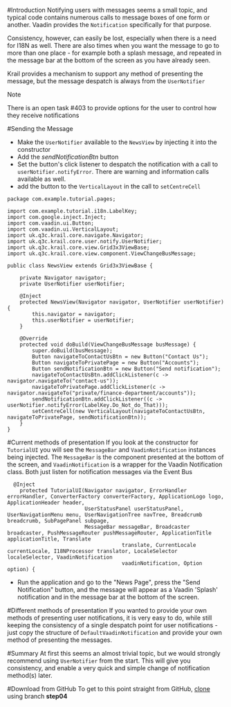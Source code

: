 #Introduction
Notifying users with messages seems a small topic, and typical code contains numerous calls to message boxes of one form or another.  Vaadin provides the ```Notification``` specifically for that purpose.

Consistency, however, can easily be lost, especially when there is a need for I18N as well.  There are also times when you want the message to go to more than one place - for example both a splash message, and repeated in the message bar at the bottom of the screen as you have already seen.
 
Krail provides a mechanism to support any method of presenting the message, but the message despatch is always from the ```UserNotifier```

<div class="admonition note">
<p class="first admonition-title">Note</p>
<p class="last">There is an open task #403 to provide options for the user to control how they receive notifications</p>
</div>


#Sending the Message

- Make the ```UserNotifier``` available to the ```NewsView``` by injecting it into the constructor
- Add the *sendNotificationBtn* button
- Set the button's click listener to despatch the notification with a call to ```userNotifier.notifyError```. There are warning and information calls available as well.
- add the button to the ```VerticalLayout``` in the call to ```setCentreCell```

```
package com.example.tutorial.pages;

import com.example.tutorial.i18n.LabelKey;
import com.google.inject.Inject;
import com.vaadin.ui.Button;
import com.vaadin.ui.VerticalLayout;
import uk.q3c.krail.core.navigate.Navigator;
import uk.q3c.krail.core.user.notify.UserNotifier;
import uk.q3c.krail.core.view.Grid3x3ViewBase;
import uk.q3c.krail.core.view.component.ViewChangeBusMessage;

public class NewsView extends Grid3x3ViewBase {

    private Navigator navigator;
    private UserNotifier userNotifier;

    @Inject
    protected NewsView(Navigator navigator, UserNotifier userNotifier) {
        this.navigator = navigator;
        this.userNotifier = userNotifier;
    }

    @Override
    protected void doBuild(ViewChangeBusMessage busMessage) {
        super.doBuild(busMessage);
        Button navigateToContactUsBtn = new Button("Contact Us");
        Button navigateToPrivatePage = new Button("Accounts");
        Button sendNotificationBtn = new Button("Send notification");
        navigateToContactUsBtn.addClickListener(c -> navigator.navigateTo("contact-us"));
        navigateToPrivatePage.addClickListener(c -> navigator.navigateTo("private/finance-department/accounts"));
        sendNotificationBtn.addClickListener((c -> userNotifier.notifyError(LabelKey.Do_Not_do_That)));
        setCentreCell(new VerticalLayout(navigateToContactUsBtn, navigateToPrivatePage, sendNotificationBtn));
    }
}
```
#Current methods of presentation
If you look at the constructor for ```TutorialUI``` you will see the ```MessageBar``` and ```VaadinNotification``` instances being injected.  The ```MessageBar``` is the component presented at the bottom of the screen, and ```VaadinNotification``` is a wrapper for the Vaadin Notification class.  Both just listen for notification messages via the Event Bus
```
  @Inject
    protected TutorialUI(Navigator navigator, ErrorHandler errorHandler, ConverterFactory converterFactory, ApplicationLogo logo, ApplicationHeader header,
                         UserStatusPanel userStatusPanel, UserNavigationMenu menu, UserNavigationTree navTree, Breadcrumb breadcrumb, SubPagePanel subpage,
                         MessageBar messageBar, Broadcaster broadcaster, PushMessageRouter pushMessageRouter, ApplicationTitle applicationTitle, Translate
                                     translate, CurrentLocale currentLocale, I18NProcessor translator, LocaleSelector localeSelector, VaadinNotification
                                     vaadinNotification, Option option) {
```
- Run the application and go to the "News Page", press the "Send Notification" button, and the message will appear as a Vaadin 'Splash' notification and in the message bar at the bottom of the screen.

#Different methods of presentation
If you wanted to provide your own methods of presenting user notifications, it is very easy to do, while still keeping the consistency of a single despatch point for user notifications - just copy the structure of ```DefaultVaadinNotification``` and provide your own method of presenting the messages. 

#Summary
At first this seems an almost trivial topic, but we would strongly recommend using ```UserNotifier``` from the start.  This will give you consistency, and enable a very quick and simple change of notification method(s) later.  

#Download from GitHub
To get to this point straight from GitHub, [clone](https://github.com/davidsowerby/krail-tutorial) using branch **step04**
